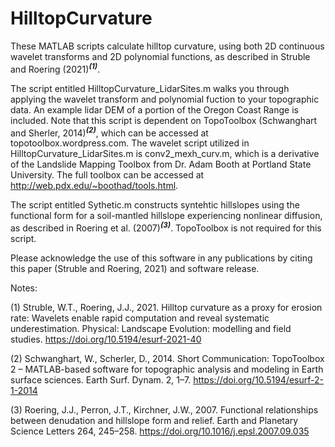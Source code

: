 # HilltopCurvature
 
These MATLAB scripts calculate hilltop curvature, using both 2D continuous wavelet transforms and 2D polynomial functions, as described in Struble and Roering (2021)<sup><b><i>(1)</i></b></sup>.

The script entitled HilltopCurvature_LidarSites.m walks you through applying the wavelet transform and polynomial fuction to your topographic data. An example lidar DEM of a portion of the Oregon Coast Range is included. Note that this script is dependent on TopoToolbox (Schwanghart and Sherler, 2014)<sup><b><i>(2)</i></b></sup>, which can be accessed at topotoolbox.wordpress.com. The wavelet script utilized in HilltopCurvature_LidarSites.m is conv2_mexh_curv.m, which is a derivative of the Landslide Mapping Toolbox from Dr. Adam Booth at Portland State University. The full toolbox can be accessed at http://web.pdx.edu/~boothad/tools.html. 

The script entitled Sythetic.m constructs syntehtic hillslopes using the functional form for a soil-mantled hillslope experiencing nonlinear diffusion, as described in Roering et al. (2007)<sup><b><i>(3)</i></b></sup>. TopoToolbox is not required for this script.

Please acknowledge the use of this software in any publications by citing this paper (Struble and Roering, 2021) and software release.




Notes:

(1) Struble, W.T., Roering, J.J., 2021. Hilltop curvature as a proxy for erosion rate: Wavelets enable rapid computation and reveal systematic underestimation. Physical: Landscape Evolution: modelling and field studies. https://doi.org/10.5194/esurf-2021-40

(2) Schwanghart, W., Scherler, D., 2014. Short Communication: TopoToolbox 2 – MATLAB-based software for topographic analysis and modeling in Earth surface sciences. Earth Surf. Dynam. 2, 1–7. https://doi.org/10.5194/esurf-2-1-2014

(3) Roering, J.J., Perron, J.T., Kirchner, J.W., 2007. Functional relationships between denudation and hillslope form and relief. Earth and Planetary Science Letters 264, 245–258. https://doi.org/10.1016/j.epsl.2007.09.035



